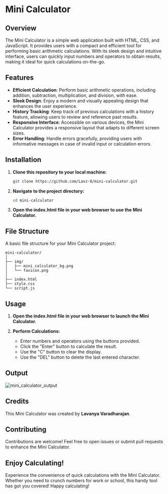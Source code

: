 # Mini Calculator

## Overview
The Mini Calculator is a simple web application built with HTML, CSS, and JavaScript. It provides users with a compact and efficient tool for performing basic arithmetic calculations. With its sleek design and intuitive interface, users can quickly input numbers and operators to obtain results, making it ideal for quick calculations on-the-go.

## Features
- **Efficient Calculation**: Perform basic arithmetic operations, including addition, subtraction, multiplication, and division, with ease.
- **Sleek Design**: Enjoy a modern and visually appealing design that enhances the user experience.
- **History Tracking**: Keep track of previous calculations with a history feature, allowing users to review and reference past results.
- **Responsive Interface**: Accessible on various devices, the Mini Calculator provides a responsive layout that adapts to different screen sizes.
- **Error Handling**: Handle errors gracefully, providing users with informative messages in case of invalid input or calculation errors.

## Installation

1. **Clone this repository to your local machine:**
   
   ```bash
   git clone https://github.com/Lavz-8/mini-calculator.git
   ```
2. **Navigate to the project directory:**

    ```bash
    cd mini-calculator
    ```
3. **Open the index.html file in your web browser to use the Mini Calculator.**

## File Structure

A basic file structure for your Mini Calculator project:

```
mini-calculator/
│
├── img/
│   ├── mini_calculator_bg.png
│   └── favicon.png
│
├── index.html
├── style.css
└── script.js
```

## Usage

1. **Open the index.html file in your web browser to launch the Mini Calculator.**
2. **Perform Calculations:**

   - Enter numbers and operators using the buttons provided.
   - Click the "Enter" button to calculate the result.
   - Use the "C" button to clear the display.
   - Use the "DEL" button to delete the last entered character.

## Output
![mini_calculator_output](https://github.com/Lavz-8/Mini-Calculator/assets/145861363/46bf0556-a51b-4a34-8437-6d8d47c6edd1)


## Credits
This Mini Calculator was created by **Lavanya Varadharajan**.

## Contributing
Contributions are welcome! Feel free to open issues or submit pull requests to enhance the Mini Calculator.

## Enjoy Calculating!
Experience the convenience of quick calculations with the Mini Calculator. Whether you need to crunch numbers for work or school, this handy tool has got you covered! Happy calculating!
